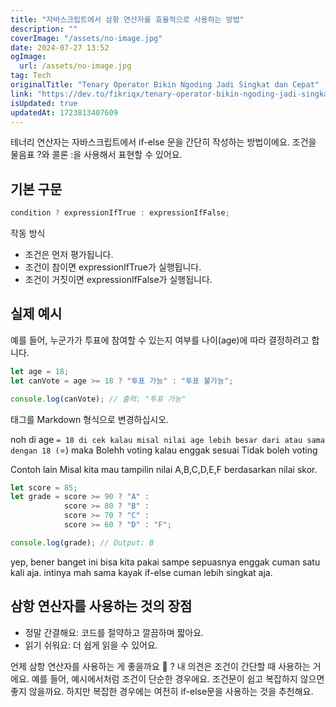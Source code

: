 ```yaml
---
title: "자바스크립트에서 삼항 연산자를 효율적으로 사용하는 방법"
description: ""
coverImage: "/assets/no-image.jpg"
date: 2024-07-27 13:52
ogImage: 
  url: /assets/no-image.jpg
tag: Tech
originalTitle: "Tenary Operator Bikin Ngoding Jadi Singkat dan Cepat"
link: "https://dev.to/fikriqx/tenary-operator-bikin-ngoding-jadi-singkat-dan-cepat-48gp"
isUpdated: true
updatedAt: 1723813407609
---
```




테너리 연산자는 자바스크립트에서 if-else 문을 간단히 작성하는 방법이에요. 조건을 물음표 ?와 콜론 :을 사용해서 표현할 수 있어요.

## 기본 구문

```js
condition ? expressionIfTrue : expressionIfFalse;
```

작동 방식

<div class="content-ad"></div>

- 조건은 먼저 평가됩니다.
- 조건이 참이면 expressionIfTrue가 실행됩니다.
- 조건이 거짓이면 expressionIfFalse가 실행됩니다.

## 실제 예시

예를 들어, 누군가가 투표에 참여할 수 있는지 여부를 나이(age)에 따라 결정하려고 합니다.

```js
let age = 18;
let canVote = age >= 18 ? "투표 가능" : "투표 불가능";

console.log(canVote); // 출력: "투표 가능"
```

<div class="content-ad"></div>

태그를 Markdown 형식으로 변경하십시오.

noh di age `= 18 di cek kalau misal nilai age lebih besar dari atau sama dengan 18 (`=) maka Bolehh voting kalau enggak sesuai Tidak boleh voting

Contoh lain
Misal kita mau tampilin nilai A,B,C,D,E,F berdasarkan nilai skor.

```js
let score = 85;
let grade = score >= 90 ? "A" :
            score >= 80 ? "B" :
            score >= 70 ? "C" :
            score >= 60 ? "D" : "F";

console.log(grade); // Output: B
```

yep, bener banget ini bisa kita pakai sampe sepuasnya enggak cuman satu kali aja. intinya mah sama kayak if-else cuman lebih singkat aja.

<div class="content-ad"></div>

## 삼항 연산자를 사용하는 것의 장점

- 정말 간결해요: 코드를 절약하고 깔끔하며 짧아요.
- 읽기 쉬워요: 더 쉽게 읽을 수 있어요.

언제 삼항 연산자를 사용하는 게 좋을까요 🤔 ?
내 의견은 조건이 간단할 때 사용하는 거에요. 예를 들어, 예시에서처럼 조건이 단순한 경우에요. 조건문이 쉽고 복잡하지 않으면 좋지 않을까요. 하지만 복잡한 경우에는 여전히 if-else문을 사용하는 것을 추천해요.